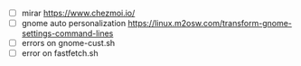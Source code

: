 - [ ] mirar https://www.chezmoi.io/
- [ ] gnome auto personalization https://linux.m2osw.com/transform-gnome-settings-command-lines
- [ ] errors on gnome-cust.sh
- [ ] error on fastfetch.sh
